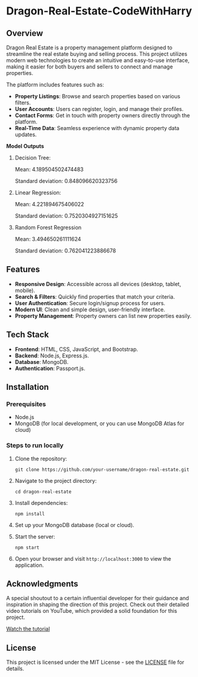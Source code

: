# Dragon-Real-Estate-CodeWithHarry

## Overview

Dragon Real Estate is a property management platform designed to streamline the real estate buying and selling process. This project utilizes modern web technologies to create an intuitive and easy-to-use interface, making it easier for both buyers and sellers to connect and manage properties.

The platform includes features such as:
- **Property Listings**: Browse and search properties based on various filters.
- **User Accounts**: Users can register, login, and manage their profiles.
- **Contact Forms**: Get in touch with property owners directly through the platform.
- **Real-Time Data**: Seamless experience with dynamic property data updates.

**Model Outputs**

1. Decision Tree:
   
    Mean:  4.189504502474483
   
    Standard deviation:  0.848096620323756

2. Linear Regression:
   
    Mean:  4.221894675406022
   
    Standard deviation:  0.7520304927151625

3. Random Forest Regression
   
    Mean:  3.494650261111624
   
    Standard deviation:  0.762041223886678

## Features

- **Responsive Design**: Accessible across all devices (desktop, tablet, mobile).
- **Search & Filters**: Quickly find properties that match your criteria.
- **User Authentication**: Secure login/signup process for users.
- **Modern UI**: Clean and simple design, user-friendly interface.
- **Property Management**: Property owners can list new properties easily.

## Tech Stack

- **Frontend**: HTML, CSS, JavaScript, and Bootstrap.
- **Backend**: Node.js, Express.js.
- **Database**: MongoDB.
- **Authentication**: Passport.js.

## Installation

### Prerequisites

- Node.js
- MongoDB (for local development, or you can use MongoDB Atlas for cloud)

### Steps to run locally

1. Clone the repository:
   ```
   git clone https://github.com/your-username/dragon-real-estate.git
   ```

2. Navigate to the project directory:
   ```
   cd dragon-real-estate
   ```

3. Install dependencies:
   ```
   npm install
   ```

4. Set up your MongoDB database (local or cloud).

5. Start the server:
   ```
   npm start
   ```

6. Open your browser and visit `http://localhost:3000` to view the application.

## Acknowledgments

A special shoutout to a certain influential developer for their guidance and inspiration in shaping the direction of this project. Check out their detailed video tutorials on YouTube, which provided a solid foundation for this project.

[Watch the tutorial](https://www.youtube.com/watch?v=iIkJrwVUl1c&ab_channel=CodeWithHarry)

## License

This project is licensed under the MIT License - see the [LICENSE](LICENSE) file for details.
